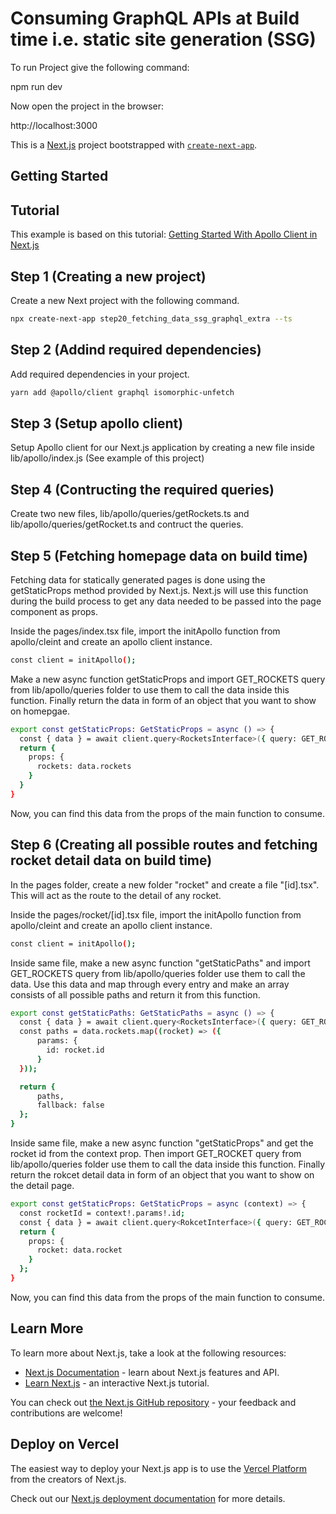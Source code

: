 # Consuming GraphQL APIs at Build time i.e. static site generation (SSG)

To run Project give the following command:

npm run dev

Now open the project in the browser:

http://localhost:3000

This is a [Next.js](https://nextjs.org/) project bootstrapped with [`create-next-app`](https://github.com/vercel/next.js/tree/canary/packages/create-next-app).

## Getting Started

## Tutorial
This example is based on this tutorial: [Getting Started With Apollo Client in Next.js](https://www.apollographql.com/blog/apollo-client/next-js/next-js-getting-started/)

## Step 1 (Creating a new project)
Create a new Next project with the following command. 
```bash
npx create-next-app step20_fetching_data_ssg_graphql_extra --ts
```

## Step 2 (Addind required dependencies)
Add required dependencies in your project. 
```bash
yarn add @apollo/client graphql isomorphic-unfetch
```
## Step 3 (Setup apollo client)
Setup Apollo client for our Next.js application by creating a new file inside lib/apollo/index.js (See example of this project)

## Step 4 (Contructing the required queries)
Create two new files, lib/apollo/queries/getRockets.ts and lib/apollo/queries/getRocket.ts and contruct the queries. 

## Step 5 (Fetching homepage data on build time)
Fetching data for statically generated pages is done using the getStaticProps method provided by Next.js. Next.js will use this function during the build process to get any data needed to be passed into the page component as props.


Inside the pages/index.tsx file, import the initApollo function from apollo/cleint and create an apollo client instance.
```bash
const client = initApollo();
```

Make a new async function getStaticProps and import GET_ROCKETS query from lib/apollo/queries folder to use them to call the data inside this function. Finally return the data in form of an object that you want to show on homepgae.
```bash
export const getStaticProps: GetStaticProps = async () => {
  const { data } = await client.query<RocketsInterface>({ query: GET_ROCKETS });
  return {
    props: {
      rockets: data.rockets
    }
  }
}
```
Now, you can find this data from the props of the main function to consume. 

## Step 6 (Creating all possible routes and fetching rocket detail data on build time)

In the pages folder, create a new folder "rocket" and create a file "[id].tsx". This will act as the route to the detail of any rocket. 

Inside the pages/rocket/[id].tsx file, import the initApollo function from apollo/cleint and create an apollo client instance.
```bash
const client = initApollo();
```

Inside same file, make a new async function "getStaticPaths" and import GET_ROCKETS query from lib/apollo/queries folder use them to call the data. Use this data and map through every entry and make an array consists of all possible paths and return it from this function. 

```bash
export const getStaticPaths: GetStaticPaths = async () => {
  const { data } = await client.query<RocketsInterface>({ query: GET_ROCKETS });
  const paths = data.rockets.map((rocket) => ({
      params: {
        id: rocket.id
      }
  }));

  return {
      paths,
      fallback: false
  };  
}
```

Inside same file, make a new async function "getStaticProps" and get the rocket id from the context prop. Then import GET_ROCKET query from lib/apollo/queries folder use them to call the data inside this function. Finally return the rokcet detail data in form of an object that you want to show on the detail page.

```bash
export const getStaticProps: GetStaticProps = async (context) => {
  const rocketId = context!.params!.id;
  const { data } = await client.query<RokcetInterface>({ query: GET_ROCKET, variables: { rocketId } });
  return {
    props: {
      rocket: data.rocket
    }
  };
}
```
Now, you can find this data from the props of the main function to consume. 

## Learn More

To learn more about Next.js, take a look at the following resources:

- [Next.js Documentation](https://nextjs.org/docs) - learn about Next.js features and API.
- [Learn Next.js](https://nextjs.org/learn) - an interactive Next.js tutorial.

You can check out [the Next.js GitHub repository](https://github.com/vercel/next.js/) - your feedback and contributions are welcome!

## Deploy on Vercel

The easiest way to deploy your Next.js app is to use the [Vercel Platform](https://vercel.com/new?utm_medium=default-template&filter=next.js&utm_source=create-next-app&utm_campaign=create-next-app-readme) from the creators of Next.js.

Check out our [Next.js deployment documentation](https://nextjs.org/docs/deployment) for more details.

